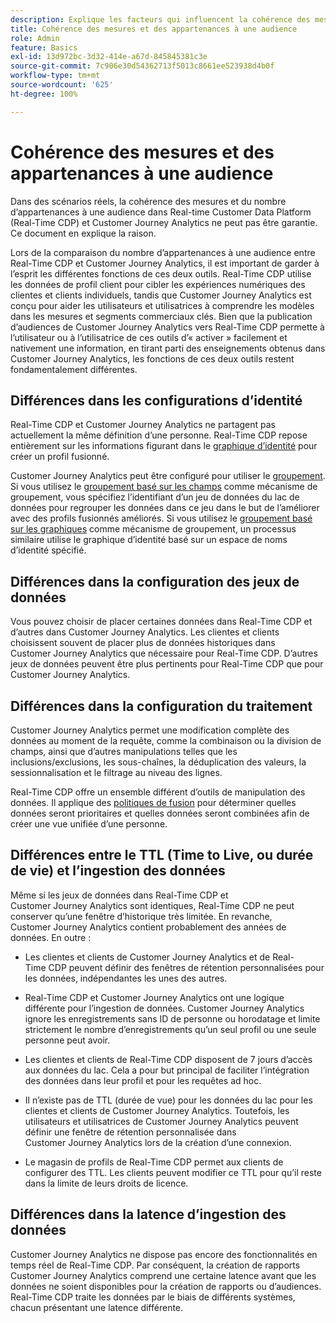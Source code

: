 ```yaml
---
description: Explique les facteurs qui influencent la cohérence des mesures et du nombre d’appartenances à une audience entre Real-time Customer Data Platform (Real-Time CDP) et Customer Journey Analytics.
title: Cohérence des mesures et des appartenances à une audience
role: Admin
feature: Basics
exl-id: 13d972bc-3d32-414e-a67d-845845381c3e
source-git-commit: 7c906e30d54362713f5013c8661ee523938d4b0f
workflow-type: tm+mt
source-wordcount: '625'
ht-degree: 100%

---
```



# Cohérence des mesures et des appartenances à une audience

Dans des scénarios réels, la cohérence des mesures et du nombre d’appartenances à une audience dans Real-time Customer Data Platform (Real-Time CDP) et Customer Journey Analytics ne peut pas être garantie. Ce document en explique la raison.

Lors de la comparaison du nombre d’appartenances à une audience entre Real-Time CDP et Customer Journey Analytics, il est important de garder à l’esprit les différentes fonctions de ces deux outils. Real-Time CDP utilise les données de profil client pour cibler les expériences numériques des clientes et clients individuels, tandis que Customer Journey Analytics est conçu pour aider les utilisateurs et utilisatrices à comprendre les modèles dans les mesures et segments commerciaux clés. Bien que la publication d’audiences de Customer Journey Analytics vers Real-Time CDP permette à l’utilisateur ou à l’utilisatrice de ces outils d’« activer » facilement et nativement une information, en tirant parti des enseignements obtenus dans Customer Journey Analytics, les fonctions de ces deux outils restent fondamentalement différentes.

## Différences dans les configurations d’identité

Real-Time CDP et Customer Journey Analytics ne partagent pas actuellement la même définition d’une personne. Real-Time CDP repose entièrement sur les informations figurant dans le [graphique d’identité](https://experienceleague.adobe.com/fr/docs/platform-learn/tutorials/identities/understanding-identity-and-identity-graphs) pour créer un profil fusionné.

Customer Journey Analytics peut être configuré pour utiliser le [groupement](../stitching/overview.md). Si vous utilisez le [groupement basé sur les champs](/help/stitching/fbs.md) comme mécanisme de groupement, vous spécifiez l’identifiant d’un jeu de données du lac de données pour regrouper les données dans ce jeu dans le but de l’améliorer avec des profils fusionnés améliorés. Si vous utilisez le [groupement basé sur les graphiques](/help/stitching/gbs.md) comme mécanisme de groupement, un processus similaire utilise le graphique d’identité basé sur un espace de noms d’identité spécifié.


## Différences dans la configuration des jeux de données

Vous pouvez choisir de placer certaines données dans Real-Time CDP et d’autres dans Customer Journey Analytics. Les clientes et clients choisissent souvent de placer plus de données historiques dans Customer Journey Analytics que nécessaire pour Real-Time CDP. D’autres jeux de données peuvent être plus pertinents pour Real-Time CDP que pour Customer Journey Analytics.

## Différences dans la configuration du traitement

Customer Journey Analytics permet une modification complète des données au moment de la requête, comme la combinaison ou la division de champs, ainsi que d’autres manipulations telles que les inclusions/exclusions, les sous-chaînes, la déduplication des valeurs, la sessionnalisation et le filtrage au niveau des lignes.

Real-Time CDP offre un ensemble différent d’outils de manipulation des données. Il applique des [politiques de fusion](https://experienceleague.adobe.com/fr/docs/experience-platform/profile/merge-policies/overview) pour déterminer quelles données seront prioritaires et quelles données seront combinées afin de créer une vue unifiée d’une personne.

## Différences entre le TTL (Time to Live, ou durée de vie) et l’ingestion des données

Même si les jeux de données dans Real-Time CDP et Customer Journey Analytics sont identiques, Real-Time CDP ne peut conserver qu’une fenêtre d’historique très limitée. En revanche, Customer Journey Analytics contient probablement des années de données. En outre :

* Les clientes et clients de Customer Journey Analytics et de Real-Time CDP peuvent définir des fenêtres de rétention personnalisées pour les données, indépendantes les unes des autres.

* Real-Time CDP et Customer Journey Analytics ont une logique différente pour l’ingestion de données. Customer Journey Analytics ignore les enregistrements sans ID de personne ou horodatage et limite strictement le nombre d’enregistrements qu’un seul profil ou une seule personne peut avoir.

* Les clientes et clients de Real-Time CDP disposent de 7 jours d’accès aux données du lac. Cela a pour but principal de faciliter l’intégration des données dans leur profil et pour les requêtes ad hoc.

* Il n’existe pas de TTL (durée de vue) pour les données du lac pour les clientes et clients de Customer Journey Analytics. Toutefois, les utilisateurs et utilisatrices de Customer Journey Analytics peuvent définir une fenêtre de rétention personnalisée dans Customer Journey Analytics lors de la création d’une connexion.

* Le magasin de profils de Real-Time CDP permet aux clients de configurer des TTL. Les clients peuvent modifier ce TTL pour qu’il reste dans la limite de leurs droits de licence.

## Différences dans la latence d’ingestion des données

Customer Journey Analytics ne dispose pas encore des fonctionnalités en temps réel de Real-Time CDP. Par conséquent, la création de rapports Customer Journey Analytics comprend une certaine latence avant que les données ne soient disponibles pour la création de rapports ou d’audiences. Real-Time CDP traite les données par le biais de différents systèmes, chacun présentant une latence différente.
